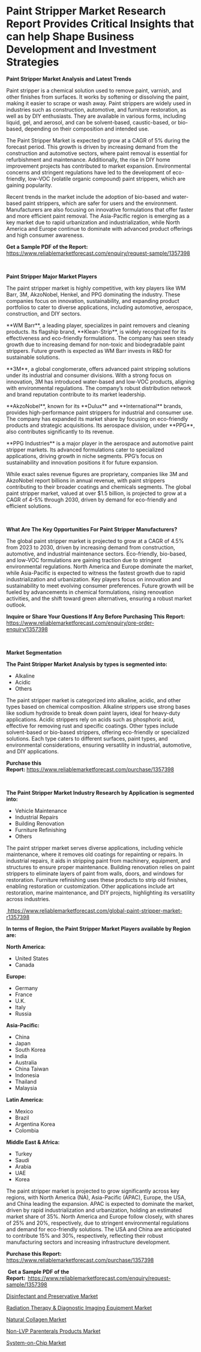 <p><h1>Paint Stripper Market Research Report Provides Critical Insights that can help Shape Business Development and Investment Strategies</h1></p><p><strong>Paint Stripper Market Analysis and Latest Trends</strong></p>
<p><p>Paint stripper is a chemical solution used to remove paint, varnish, and other finishes from surfaces. It works by softening or dissolving the paint, making it easier to scrape or wash away. Paint strippers are widely used in industries such as construction, automotive, and furniture restoration, as well as by DIY enthusiasts. They are available in various forms, including liquid, gel, and aerosol, and can be solvent-based, caustic-based, or bio-based, depending on their composition and intended use.</p><p>The Paint Stripper Market is expected to grow at a CAGR of 5% during the forecast period. This growth is driven by increasing demand from the construction and automotive sectors, where paint removal is essential for refurbishment and maintenance. Additionally, the rise in DIY home improvement projects has contributed to market expansion. Environmental concerns and stringent regulations have led to the development of eco-friendly, low-VOC (volatile organic compound) paint strippers, which are gaining popularity.</p><p>Recent trends in the market include the adoption of bio-based and water-based paint strippers, which are safer for users and the environment. Manufacturers are also focusing on innovative formulations that offer faster and more efficient paint removal. The Asia-Pacific region is emerging as a key market due to rapid urbanization and industrialization, while North America and Europe continue to dominate with advanced product offerings and high consumer awareness.</p></p>
<p><strong>Get a Sample PDF of the Report:&nbsp;</strong> <a href="https://www.reliablemarketforecast.com/enquiry/request-sample/1357398?utm_campaign=950&utm_medium=2&utm_source=Github&utm_content=ia&utm_term=24012025&utm_id=paint-stripper">https://www.reliablemarketforecast.com/enquiry/request-sample/1357398</a></p>
<p>&nbsp;</p>
<p><strong>Paint Stripper Major Market Players</strong></p>
<p><p>The paint stripper market is highly competitive, with key players like WM Barr, 3M, AkzoNobel, Henkel, and PPG dominating the industry. These companies focus on innovation, sustainability, and expanding product portfolios to cater to diverse applications, including automotive, aerospace, construction, and DIY sectors.</p><p>**WM Barr**, a leading player, specializes in paint removers and cleaning products. Its flagship brand, **Klean-Strip**, is widely recognized for its effectiveness and eco-friendly formulations. The company has seen steady growth due to increasing demand for non-toxic and biodegradable paint strippers. Future growth is expected as WM Barr invests in R&D for sustainable solutions.</p><p>**3M**, a global conglomerate, offers advanced paint stripping solutions under its industrial and consumer divisions. With a strong focus on innovation, 3M has introduced water-based and low-VOC products, aligning with environmental regulations. The company’s robust distribution network and brand reputation contribute to its market leadership.</p><p>**AkzoNobel**, known for its **Dulux** and **International** brands, provides high-performance paint strippers for industrial and consumer use. The company has expanded its market share by focusing on eco-friendly products and strategic acquisitions. Its aerospace division, under **PPG**, also contributes significantly to its revenue.</p><p>**PPG Industries** is a major player in the aerospace and automotive paint stripper markets. Its advanced formulations cater to specialized applications, driving growth in niche segments. PPG’s focus on sustainability and innovation positions it for future expansion.</p><p>While exact sales revenue figures are proprietary, companies like 3M and AkzoNobel report billions in annual revenue, with paint strippers contributing to their broader coatings and chemicals segments. The global paint stripper market, valued at over $1.5 billion, is projected to grow at a CAGR of 4-5% through 2030, driven by demand for eco-friendly and efficient solutions.</p></p>
<p>&nbsp;</p>
<p><strong>What Are The Key Opportunities For Paint Stripper Manufacturers?</strong></p>
<p><p>The global paint stripper market is projected to grow at a CAGR of 4.5% from 2023 to 2030, driven by increasing demand from construction, automotive, and industrial maintenance sectors. Eco-friendly, bio-based, and low-VOC formulations are gaining traction due to stringent environmental regulations. North America and Europe dominate the market, while Asia-Pacific is expected to witness the fastest growth due to rapid industrialization and urbanization. Key players focus on innovation and sustainability to meet evolving consumer preferences. Future growth will be fueled by advancements in chemical formulations, rising renovation activities, and the shift toward green alternatives, ensuring a robust market outlook.</p></p>
<p><strong>Inquire or Share Your Questions If Any Before Purchasing This Report:</strong> <a href="https://www.reliablemarketforecast.com/enquiry/pre-order-enquiry/1357398?utm_campaign=950&utm_medium=2&utm_source=Github&utm_content=ia&utm_term=24012025&utm_id=paint-stripper">https://www.reliablemarketforecast.com/enquiry/pre-order-enquiry/1357398</a></p>
<p>&nbsp;</p>
<p><strong>Market Segmentation</strong></p>
<p><strong>The Paint Stripper Market Analysis by types is segmented into:</strong></p>
<p><ul><li>Alkaline</li><li>Acidic</li><li>Others</li></ul></p>
<p><p>The paint stripper market is categorized into alkaline, acidic, and other types based on chemical composition. Alkaline strippers use strong bases like sodium hydroxide to break down paint layers, ideal for heavy-duty applications. Acidic strippers rely on acids such as phosphoric acid, effective for removing rust and specific coatings. Other types include solvent-based or bio-based strippers, offering eco-friendly or specialized solutions. Each type caters to different surfaces, paint types, and environmental considerations, ensuring versatility in industrial, automotive, and DIY applications.</p></p>
<p><strong>Purchase this Report:&nbsp;</strong><a href="https://www.reliablemarketforecast.com/purchase/1357398?utm_campaign=950&utm_medium=2&utm_source=Github&utm_content=ia&utm_term=24012025&utm_id=paint-stripper">https://www.reliablemarketforecast.com/purchase/1357398</a></p>
<p>&nbsp;</p>
<p><strong>The Paint Stripper Market Industry Research by Application is segmented into:</strong></p>
<p><ul><li>Vehicle Maintenance</li><li>Industrial Repairs</li><li>Building Renovation</li><li>Furniture Refinishing</li><li>Others</li></ul></p>
<p><p>The paint stripper market serves diverse applications, including vehicle maintenance, where it removes old coatings for repainting or repairs. In industrial repairs, it aids in stripping paint from machinery, equipment, and structures to ensure proper maintenance. Building renovation relies on paint strippers to eliminate layers of paint from walls, doors, and windows for restoration. Furniture refinishing uses these products to strip old finishes, enabling restoration or customization. Other applications include art restoration, marine maintenance, and DIY projects, highlighting its versatility across industries.</p></p>
<p><a href="https://www.reliablemarketforecast.com/global-paint-stripper-market-r1357398?utm_campaign=950&utm_medium=2&utm_source=Github&utm_content=ia&utm_term=24012025&utm_id=paint-stripper">&nbsp;https://www.reliablemarketforecast.com/global-paint-stripper-market-r1357398</a></p>
<p><strong>In terms of Region, the Paint Stripper Market Players available by Region are:</strong></p>
<p>
    <p> <strong> North America: </strong>
        <ul>
            <li>United States</li>
            <li>Canada</li>
        </ul>
        </p> 
    <p> <strong> Europe: </strong>
        <ul>
            <li>Germany</li>
            <li>France</li>
            <li>U.K.</li>
            <li>Italy</li>
            <li>Russia</li>
        </ul>
        </p> 
    <p> <strong> Asia-Pacific: </strong>
        <ul>
            <li>China</li>
            <li>Japan</li>
            <li>South Korea</li>
            <li>India</li>
            <li>Australia</li>
            <li>China Taiwan</li>
            <li>Indonesia</li>
            <li>Thailand</li>
            <li>Malaysia</li>
        </ul>
        </p> 
    <p> <strong> Latin America: </strong>
        <ul>
            <li>Mexico</li>
            <li>Brazil</li>
            <li>Argentina Korea</li>
            <li>Colombia</li>
        </ul>
        </p> 
    <p> <strong> Middle East & Africa: </strong>
        <ul>
            <li>Turkey</li>
            <li>Saudi</li>
            <li>Arabia</li>
            <li>UAE</li>
            <li>Korea</li>
        </ul>
    </p>
    </p>
<p><p>The paint stripper market is projected to grow significantly across key regions, with North America (NA), Asia-Pacific (APAC), Europe, the USA, and China leading the expansion. APAC is expected to dominate the market, driven by rapid industrialization and urbanization, holding an estimated market share of 35%. North America and Europe follow closely, with shares of 25% and 20%, respectively, due to stringent environmental regulations and demand for eco-friendly solutions. The USA and China are anticipated to contribute 15% and 30%, respectively, reflecting their robust manufacturing sectors and increasing infrastructure development.</p></p>
<p><strong>Purchase this Report: </strong><a href="https://www.reliablemarketforecast.com/purchase/1357398?utm_campaign=950&utm_medium=2&utm_source=Github&utm_content=ia&utm_term=24012025&utm_id=paint-stripper">https://www.reliablemarketforecast.com/purchase/1357398</a></p>
<p>&nbsp;<strong>Get a Sample PDF of the Report:&nbsp;&nbsp;</strong><a href="https://www.reliablemarketforecast.com/enquiry/request-sample/1357398?utm_campaign=950&utm_medium=2&utm_source=Github&utm_content=ia&utm_term=24012025&utm_id=paint-stripper">https://www.reliablemarketforecast.com/enquiry/request-sample/1357398</a></p>
<p><strong></strong></p>
<p><p><a href="https://github.com/osbornrdaflalo/Market-Research-Report-List-1/blob/main/disinfectant-and-preservative-market.md?utm_campaign=950&utm_medium=2&utm_source=Github&utm_content=ia&utm_term=24012025&utm_id=paint-stripper">Disinfectant and Preservative Market</a></p><p><a href="https://www.linkedin.com/pulse/radiation-therapy-diagnostic-imaging-equipment-market-consolidation-11nne?utm_campaign=950&utm_medium=2&utm_source=Github&utm_content=ia&utm_term=24012025&utm_id=paint-stripper">Radiation Therapy & Diagnostic Imaging Equipment Market</a></p><p><a href="https://github.com/lashaunm5st/Market-Research-Report-List-1/blob/main/natural-collagen-market.md?utm_campaign=950&utm_medium=2&utm_source=Github&utm_content=ia&utm_term=24012025&utm_id=paint-stripper">Natural Collagen Market</a></p><p><a href="https://www.linkedin.com/pulse/aligning-strategies-growth-non-lvp-parenterals-products-market-u02bc?utm_campaign=950&utm_medium=2&utm_source=Github&utm_content=ia&utm_term=24012025&utm_id=paint-stripper">Non-LVP Parenterals Products Market</a></p><p><a href="https://www.linkedin.com/pulse/complete-analysis-system-on-chip-markets-size-share-8pxic?utm_campaign=950&utm_medium=2&utm_source=Github&utm_content=ia&utm_term=24012025&utm_id=paint-stripper">System-on-Chip Market</a></p></p>